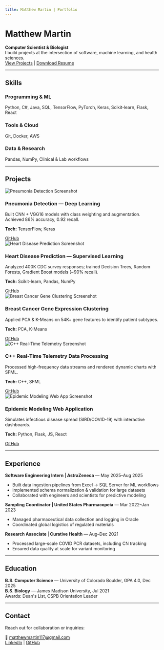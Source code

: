 ```yaml
---
title: Matthew Martin | Portfolio
---
```


<!-- HERO SECTION -->
# Matthew Martin
**Computer Scientist & Biologist**  
I build projects at the intersection of software, machine learning, and health sciences.  
[View Projects](#projects) | [Download Resume](assets/Matthew_Martin_Resume.pdf)

---

<!-- SKILLS SECTION -->
## Skills

### Programming & ML
Python, C#, Java, SQL, TensorFlow, PyTorch, Keras, Scikit-learn, Flask, React

### Tools & Cloud
Git, Docker, AWS

### Data & Research
Pandas, NumPy, Clinical & Lab workflows

---

<!-- PROJECTS SECTION -->
## Projects

<div class="projects-grid">

<!-- Project 1 -->
<div class="project-card">
  <img src="assets/images/pneumonia.png" alt="Pneumonia Detection Screenshot" />
  <h3>Pneumonia Detection — Deep Learning</h3>
  <p>Built CNN + VGG16 models with class weighting and augmentation. Achieved 86% accuracy, 0.92 recall.</p>
  <p><strong>Tech:</strong> TensorFlow, Keras</p>
  <a href="#">GitHub</a>
</div>

<!-- Project 2 -->
<div class="project-card">
  <img src="assets/images/heart.png" alt="Heart Disease Prediction Screenshot" />
  <h3>Heart Disease Prediction — Supervised Learning</h3>
  <p>Analyzed 400K CDC survey responses; trained Decision Trees, Random Forests, Gradient Boost models (~90% recall).</p>
  <p><strong>Tech:</strong> Scikit-learn, Pandas, NumPy</p>
  <a href="#">GitHub</a>
</div>

<!-- Project 3 -->
<div class="project-card">
  <img src="assets/images/breast_cancer.png" alt="Breast Cancer Gene Clustering Screenshot" />
  <h3>Breast Cancer Gene Expression Clustering</h3>
  <p>Applied PCA & K-Means on 54K+ gene features to identify patient subtypes.</p>
  <p><strong>Tech:</strong> PCA, K-Means</p>
  <a href="#">GitHub</a>
</div>

<!-- Project 4 -->
<div class="project-card">
  <img src="assets/images/telemetry.png" alt="C++ Real-Time Telemetry Screenshot" />
  <h3>C++ Real-Time Telemetry Data Processing</h3>
  <p>Processed high-frequency data streams and rendered dynamic charts with SFML.</p>
  <p><strong>Tech:</strong> C++, SFML</p>
  <a href="#">GitHub</a>
</div>

<!-- Project 5 -->
<div class="project-card">
  <img src="assets/images/epidemic.png" alt="Epidemic Modeling Web App Screenshot" />
  <h3>Epidemic Modeling Web Application</h3>
  <p>Simulates infectious disease spread (SIRD/COVID-19) with interactive dashboards.</p>
  <p><strong>Tech:</strong> Python, Flask, JS, React</p>
  <a href="#">GitHub</a>
</div>

</div>

---

<!-- EXPERIENCE SECTION -->
## Experience

**Software Engineering Intern | AstraZeneca** — May 2025–Aug 2025  
- Built data ingestion pipelines from Excel → SQL Server for ML workflows  
- Implemented schema normalization & validation for large datasets  
- Collaborated with engineers and scientists for predictive modeling  

**Sampling Coordinator | United States Pharmacopeia** — Mar 2022–Jan 2023  
- Managed pharmaceutical data collection and logging in Oracle  
- Coordinated global logistics of regulated materials  

**Research Associate | Curative Health** — Aug–Dec 2021  
- Processed large-scale COVID PCR datasets, including CN tracking  
- Ensured data quality at scale for variant monitoring  

---

<!-- EDUCATION SECTION -->
## Education
**B.S. Computer Science** — University of Colorado Boulder, GPA 4.0, Dec 2025  
**B.S. Biology** — James Madison University, Jul 2021  
Awards: Dean's List, CSPB Orientation Leader  

---

<!-- CONTACT SECTION -->
## Contact
Reach out for collaboration or inquiries:  

📧 matthewmartin117@gmail.com  
[LinkedIn](https://linkedin.com/in/matthew-martin) | [GitHub](https://github.com/username)

